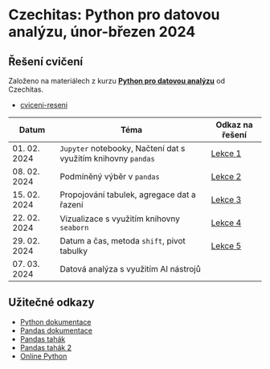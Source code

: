 # Czechitas: Python pro datovou analýzu, únor-březen 2024

## Řešení cvičení
Založeno na materiálech z kurzu [**Python pro datovou analýzu**](https://github.com/AnetaPopelova/czechitas-python-pro-datovou-analyzu-2024-02) od Czechitas.
* [cviceni-reseni](https://github.com/M-Kovar/Czechitas_Python-pro-datovou-analyzu_2024-02/tree/main/cviceni-reseni)

| Datum       | Téma                                                      | Odkaz na řešení                          |
|-------------|-----------------------------------------------------------|---------------------------------------------|
| 01. 02. 2024  | `Jupyter` notebooky, Načtení dat s využitím knihovny `pandas` | [Lekce 1](cviceni-reseni/01/01_reseni.ipynb) |
| 08. 02. 2024  | Podmíněný výběr v `pandas`                                    | [Lekce 2](cviceni-reseni/02/02_reseni.ipynb) |
| 15. 02. 2024  | Propojování tabulek, agregace dat a řazení | [Lekce 3](cviceni-reseni/03/03_reseni.ipynb) |
| 22. 02. 2024  | Vizualizace s využitím knihovny `seaborn`                   | [Lekce 4](cviceni-reseni/04/04_reseni.ipynb) |
| 29. 02. 2024  | Datum a čas, metoda `shift`, pivot tabulky                  | [Lekce 5](cviceni-reseni/05/05_reseni.ipynb) |
| 07. 03. 2024  | Datová analýza s využitím AI nástrojů                     | <!-- [Lekce 6](cviceni-reseni/06/06_reseni.ipynb) --> |




## Užitečné odkazy
* [Python dokumentace](https://docs.python.org/3/)
* [Pandas dokumentace](https://pandas.pydata.org/docs/reference/index.html)
* [Pandas tahák](https://pandas.pydata.org/Pandas_Cheat_Sheet.pdf)
* [Pandas tahák 2](https://drive.google.com/file/d/1UHK8wtWbADvHKXFC937IS6MTnlSZC_zB/view)
* [Online Python](https://www.online-python.com/)
